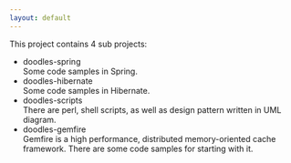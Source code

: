 ```yaml
---
layout: default
---
```


This project contains 4 sub projects:   
* doodles-spring  
    Some code samples in Spring.  
* doodles-hibernate  
    Some code samples in Hibernate.  
* doodles-scripts  
    There are perl, shell scripts, as well as design pattern written in UML diagram.  
* doodles-gemfire  
    Gemfire is a high performance, distributed memory-oriented cache framework. There are some code samples for starting with it.
